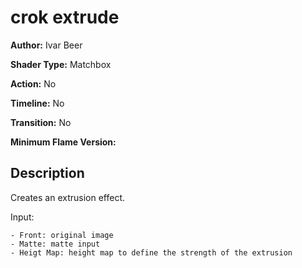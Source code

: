 # crok extrude

**Author:** Ivar Beer

**Shader Type:** Matchbox

**Action:** No

**Timeline:** No

**Transition:** No

**Minimum Flame Version:** 


## Description
Creates an extrusion effect.

  Input:

    - Front: original image
    - Matte: matte input
    - Heigt Map: height map to define the strength of the extrusion

